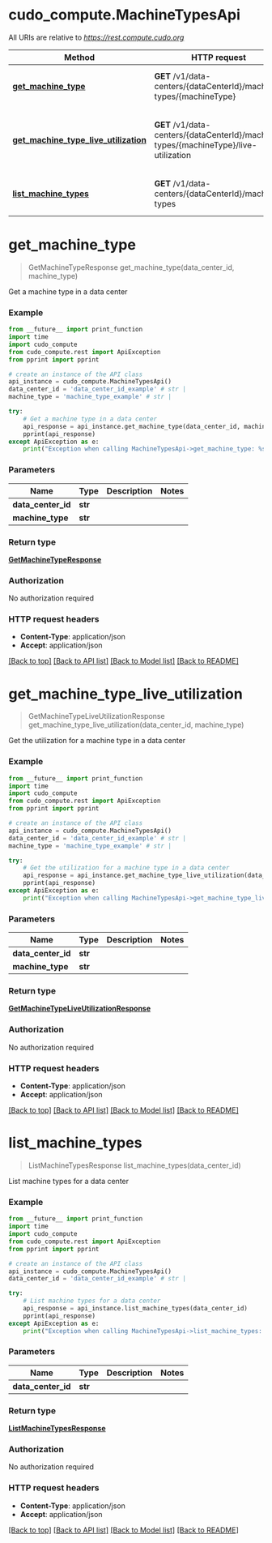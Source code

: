 # cudo_compute.MachineTypesApi

All URIs are relative to *https://rest.compute.cudo.org*

Method | HTTP request | Description
------------- | ------------- | -------------
[**get_machine_type**](MachineTypesApi.md#get_machine_type) | **GET** /v1/data-centers/{dataCenterId}/machine-types/{machineType} | Get a machine type in a data center
[**get_machine_type_live_utilization**](MachineTypesApi.md#get_machine_type_live_utilization) | **GET** /v1/data-centers/{dataCenterId}/machine-types/{machineType}/live-utilization | Get the utilization for a machine type in a data center
[**list_machine_types**](MachineTypesApi.md#list_machine_types) | **GET** /v1/data-centers/{dataCenterId}/machine-types | List machine types for a data center


# **get_machine_type**
> GetMachineTypeResponse get_machine_type(data_center_id, machine_type)

Get a machine type in a data center

### Example
```python
from __future__ import print_function
import time
import cudo_compute
from cudo_compute.rest import ApiException
from pprint import pprint

# create an instance of the API class
api_instance = cudo_compute.MachineTypesApi()
data_center_id = 'data_center_id_example' # str | 
machine_type = 'machine_type_example' # str | 

try:
    # Get a machine type in a data center
    api_response = api_instance.get_machine_type(data_center_id, machine_type)
    pprint(api_response)
except ApiException as e:
    print("Exception when calling MachineTypesApi->get_machine_type: %s\n" % e)
```

### Parameters

Name | Type | Description  | Notes
------------- | ------------- | ------------- | -------------
 **data_center_id** | **str**|  | 
 **machine_type** | **str**|  | 

### Return type

[**GetMachineTypeResponse**](GetMachineTypeResponse.md)

### Authorization

No authorization required

### HTTP request headers

 - **Content-Type**: application/json
 - **Accept**: application/json

[[Back to top]](#) [[Back to API list]](../README.md#documentation-for-api-endpoints) [[Back to Model list]](../README.md#documentation-for-models) [[Back to README]](../README.md)

# **get_machine_type_live_utilization**
> GetMachineTypeLiveUtilizationResponse get_machine_type_live_utilization(data_center_id, machine_type)

Get the utilization for a machine type in a data center

### Example
```python
from __future__ import print_function
import time
import cudo_compute
from cudo_compute.rest import ApiException
from pprint import pprint

# create an instance of the API class
api_instance = cudo_compute.MachineTypesApi()
data_center_id = 'data_center_id_example' # str | 
machine_type = 'machine_type_example' # str | 

try:
    # Get the utilization for a machine type in a data center
    api_response = api_instance.get_machine_type_live_utilization(data_center_id, machine_type)
    pprint(api_response)
except ApiException as e:
    print("Exception when calling MachineTypesApi->get_machine_type_live_utilization: %s\n" % e)
```

### Parameters

Name | Type | Description  | Notes
------------- | ------------- | ------------- | -------------
 **data_center_id** | **str**|  | 
 **machine_type** | **str**|  | 

### Return type

[**GetMachineTypeLiveUtilizationResponse**](GetMachineTypeLiveUtilizationResponse.md)

### Authorization

No authorization required

### HTTP request headers

 - **Content-Type**: application/json
 - **Accept**: application/json

[[Back to top]](#) [[Back to API list]](../README.md#documentation-for-api-endpoints) [[Back to Model list]](../README.md#documentation-for-models) [[Back to README]](../README.md)

# **list_machine_types**
> ListMachineTypesResponse list_machine_types(data_center_id)

List machine types for a data center

### Example
```python
from __future__ import print_function
import time
import cudo_compute
from cudo_compute.rest import ApiException
from pprint import pprint

# create an instance of the API class
api_instance = cudo_compute.MachineTypesApi()
data_center_id = 'data_center_id_example' # str | 

try:
    # List machine types for a data center
    api_response = api_instance.list_machine_types(data_center_id)
    pprint(api_response)
except ApiException as e:
    print("Exception when calling MachineTypesApi->list_machine_types: %s\n" % e)
```

### Parameters

Name | Type | Description  | Notes
------------- | ------------- | ------------- | -------------
 **data_center_id** | **str**|  | 

### Return type

[**ListMachineTypesResponse**](ListMachineTypesResponse.md)

### Authorization

No authorization required

### HTTP request headers

 - **Content-Type**: application/json
 - **Accept**: application/json

[[Back to top]](#) [[Back to API list]](../README.md#documentation-for-api-endpoints) [[Back to Model list]](../README.md#documentation-for-models) [[Back to README]](../README.md)

